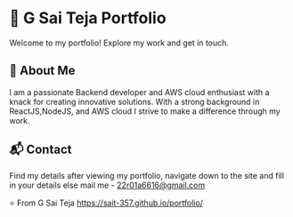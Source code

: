 # 📜 G Sai Teja Portfolio


Welcome to my portfolio! Explore my work and get in touch.

## 🌟 About Me
I am a passionate Backend developer and AWS cloud enthusiast with a knack for creating innovative solutions. With a strong background in ReactJS,NodeJS, and AWS cloud I strive to make a difference through my work. 

## 📬 Contact
Find my details after viewing my portfolio, navigate down to the site and fill in your details
else mail me - 22r01a6616@gmail.com




⭐️ From G Sai Teja https://sait-357.github.io/portfolio/
